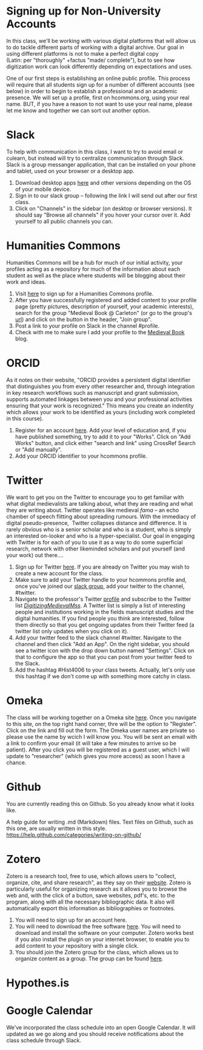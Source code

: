# Signing up for Non-University Accounts

In this class, we'll be working with various digital platforms that will allow us to do tackle different parts of working with a digital archive. Our goal in using different platforms is not to make a perfect digital copy (Latin: per "thoroughly" +factus "made/ complete"), but to see how digitization work can look differently depending on expectations and uses.

One of our first steps is establishing an online public profile. This process will require that all students sign up for a number of different accounts (see below) in order to begin to establish a professional and an academic presence. We will set up a profile, first on hcommons.org, using your real name. BUT, if you have a reason to not want to use your real name, please let me know and together we can sort out another option.

# Slack

To help with communication in this class, I want to try to avoid email or culearn, but instead will try to centralize communication through Slack. Slack is a group messanger application, that can be installed on your phone and tablet, used on your browser or a desktop app.

1. Download desktop apps [here](https://slack.com/downloads/) and other versions depending on the OS of your mobile device.
2. Sign in to our slack group – following the link I will send out after our first class.
3. Click on "Channels" in the sidebar (on desktop or browser versions). It should say "Browse all channels" if you hover your cursor over it. Add yourself to all public channels you can. 

# Humanities Commons

Humanities Commons will be a hub for much of our initial activity, your profiles acting as a repository for much of the information about each student as well as the place where students will be blogging about their work and ideas. 

1. Visit [here](https://registry.hcommons.org/registry/co_petitions/start/coef:158) to sign up for a Humanities Commons profile.
2. After you have successfully registered and  added content to your profile page (pretty pictures, description of yourself, your academic interests), search for the group "Medieval Book @ Carleton" (or go to the group's [url](https://hcommons.org/groups/medieval-book-carleton/)) and click on the button in the header, "Join group".
3. Post a link to your profile on Slack in the channel #profile.
4. Check with me to make sure I add your profile to the [Medieval Book](https://medievalbook.hcommons.org) blog.

# ORCID

As it notes on their website, "ORCID provides a persistent digital identifier that distinguishes you from every other researcher and, through integration in key research workflows such as manuscript and grant submission, supports automated linkages between you and your professional activities ensuring that your work is recognized." This means you create an indentity which allows your work to be identified as yours (including work completed in this course).

1. Register for an account [here](https://orcid.org). Add your level of education and, if you have published something, try to add it to your "Works". Click on "Add Works" button, and click either "search and link" using CrossRef Search or "Add manually".
2. Add your ORCID identifier to your hcommons profile.

# Twitter

We want to get you on the Twitter to encourage you to get familiar with what digital medievalists are talking about, what they are reading and what they are writing about. Twitter operates like medieval *fama* – an echo chamber of speech flitting about spreading rumours. With the immediacy of digital pseudo-presence,  Twitter collapses distance and difference. It is rarely obvious who is a senior scholar and who is a student, who is simply an interested on-looker and who is a hyper-specialist. Our goal in engaging with Twitter is for each of you to use it as a way to do some superficial research, network with other likeminded scholars and put yourself (and your work) out there....

1. Sign up for Twitter [here](https://twitter.com/i/flow/signup). If you are already on Twitter you may wish to create a new account for the class.
2. Make sure to add your Twitter handle to your hcommons profile and, once you've joined our [slack group](https://digitalarchiving.slack.com), add your twitter to the channel, #twitter.
3. Navigate to the professor's Twitter [profile](https://twitter.com/savrett) and subscribe to the Twitter list [*DigitizingMedievalMss*](https://twitter.com/savrett/lists). A Twitter list is simply a list of interesting people and institutions working in the fields manuscript studies and the digital humanities. If you find people you think are interested, follow them directly so that you get ongoing updates from their Twitter feed (a twitter list only updates when you click on it).
4. Add your twitter feed to the slack channel #twitter. Navigate to the channel and then click "Add an App". On the right sidebar, you should see a twitter icon with the drop down button named "Settings". Click on that to configure the app so that you can post from your twitter feed to the Slack.
5. Add the hashtag #Hist4006 to your class tweets. Actually, let's only use this hashtag if we don't come up with something more catchy in class.

# Omeka

The class will be working together on a Omeka site [here](https://medievalottawa.org). Once you navigate to this site, on the top right hand corner, thre will be the option to "Register". Click on the link and fill out the form. The Omeka user names are private so please use the name by wcich I will know you. You will be sent an email with a link to confirm your email (it will take a few minutes to arrive so be patient). After you click you will be registered as a guest user, which I will update to "researcher" (which gives you more access) as soon I have a chance.

# Github

You are currently reading this on Github. So you already know what it looks like. 

A help guide for writing .md (Markdown) files. Text files on Github, such as this one, are usually written in this style. https://help.github.com/categories/writing-on-github/

# Zotero

Zotero is a research tool, free to use, which allows users to "collect, organize, cite, and share research", as they say on their [website](https://www.zotero.org/). Zotero is particularly useful for organizing research as it allows you to browse the web and, with the click of a button, save websites, pdf's, etc. to the program, along with all the necessary bibliographic data. It also will automatically export this information as bibliographies or footnotes. 

1. You will need to sign up for an account here.
2. You will need to download the free software [here](https://www.zotero.org/download/). You will need to download and install the software on your computer. Zotero works best if you also install the plugin on your internet browser, to enable you to add content to your repository with a single click.
3. You should join the Zotero group for the class, which allows us to organize content as a group. The group can be found [here](https://www.zotero.org/groups/2168566/digital_archiving_medieval_manuscripts). 


# Hypothes.is

# Google Calendar

We've incorporated the class schedule into an open Google Calendar. It will updated as we go along and you should receive notifications about the class schedule through Slack. 


